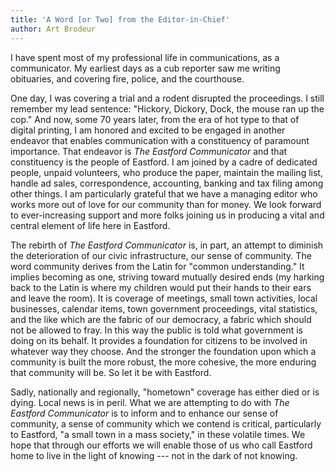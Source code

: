 ```yaml
---
title: 'A Word [or Two] from the Editor-in-Chief'
author: Art Brodeur
---
```

I have spent most of my professional life in communications, as a
communicator. My earliest days as a cub reporter saw me writing
obituaries, and covering fire, police, and the courthouse.

One day, I was covering a trial and a rodent disrupted the proceedings.
I still remember my lead sentence: "Hickory, Dickory, Dock, the mouse
ran up the cop." And now, some 70 years later, from the era of hot type
to that of digital printing, I am honored and excited to be engaged in
another endeavor that enables communication with a constituency of
paramount importance. That endeavor is *The Eastford Communicator* and
that constituency is the people of Eastford. I am joined by a cadre of
dedicated people, unpaid volunteers, who produce the paper, maintain the
mailing list, handle ad sales, correspondence, accounting, banking and
tax filing among other things. I am particularly grateful that we have a
managing editor who works more out of love for our community than for
money. We look forward to ever-increasing support and more folks joining
us in producing a vital and central element of life here in Eastford.

The rebirth of *The Eastford Communicator* is, in part, an attempt to
diminish the deterioration of our civic infrastructure, our sense of
community. The word community derives from the Latin for "common
understanding." It implies becoming as one, striving toward mutually
desired ends (my harking back to the Latin is where my children would
put their hands to their ears and leave the room). It is coverage of
meetings, small town activities, local businesses, calendar items, town
government proceedings, vital statistics, and the like which are the
fabric of our democracy, a fabric which should not be allowed to fray.
In this way the public is told what government is doing on its behalf.
It provides a foundation for citizens to be involved in whatever way
they choose. And the stronger the foundation upon which a community is
built the more robust, the more cohesive, the more enduring that
community will be. So let it be with Eastford.

Sadly, nationally and regionally, "hometown" coverage has either died or
is dying. Local news is in peril. What we are attempting to do with *The
Eastford Communicator* is to inform and to enhance our sense of
community, a sense of community which we contend is critical,
particularly to Eastford, "a small town in a mass society," in these
volatile times. We hope that through our efforts we will enable those of
us who call Eastford home to live in the light of knowing --- not in the
dark of not knowing.

